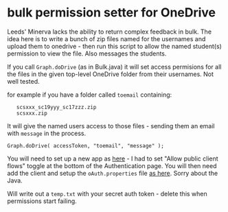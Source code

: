# bulk permission setter for OneDrive

Leeds' Minerva lacks the ability to return complex feedback in bulk. The idea here is to write a bunch of zip files named for the usernames and upload them to onedrive - then run this script to allow the named student(s) permission to view the file. Also messages the students.

If you call `Graph.doDrive` (as in Bulk.java) it will set access permisions for all the files in the given top-level OneDrive folder from their usernames. Not well tested. 

for example if you have a folder called `toemail` containing:
```
   scsxxx_sc19yyy_sc17zzz.zip 
   scsxxx.zip
```
It will give the named users access to those files - sending them an email with `message` in the process.
```
Graph.doDrive( accessToken, "toemail", "message" );
```

You will need to set up a new app as [here](https://docs.microsoft.com/en-us/graph/tutorials/java?tutorial-step=2) - I had to set "Allow public client flows" toggle at the bottom of the Authentication page. You will then need add the client and setup the `oAuth.properties` file [as here](https://docs.microsoft.com/en-us/graph/tutorials/java?tutorial-step=3). Sorry about the Java.

Will write out a `temp.txt` with your secret auth token - delete this when permissions start failing.


